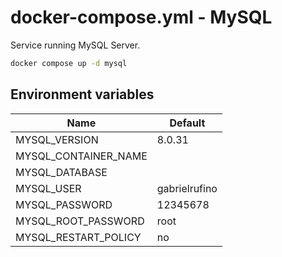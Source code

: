 # docker-compose.yml - MySQL

Service running MySQL Server.

```bash
docker compose up -d mysql
```

## Environment variables

| **Name**             | **Default**   |
| -------------------- | ------------- |
| MYSQL_VERSION        | 8.0.31        |
| MYSQL_CONTAINER_NAME |               |
| MYSQL_DATABASE       |               |
| MYSQL_USER           | gabrielrufino |
| MYSQL_PASSWORD       | 12345678      |
| MYSQL_ROOT_PASSWORD  | root          |
| MYSQL_RESTART_POLICY | no            |
